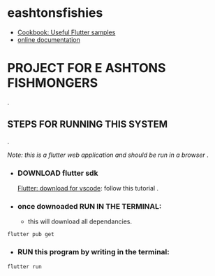 # eashtonsfishies


- [Cookbook: Useful Flutter samples](https://docs.flutter.dev/cookbook)
- [online documentation](https://docs.flutter.dev/)

# PROJECT FOR E ASHTONS FISHMONGERS
.

## STEPS FOR RUNNING THIS SYSTEM
.

*Note: this is a flutter web application and should be run in a browser*
.

- ### DOWNLOAD flutter sdk
   [Flutter: download for vscode](https://docs.flutter.dev/get-started/install):
   follow this tutorial
  .


   
- ### once downoaded RUN IN THE TERMINAL:
   - this will download all dependancies.
```
flutter pub get
```



   
- ###  RUN this program by writing in the terminal:
```
flutter run
```
